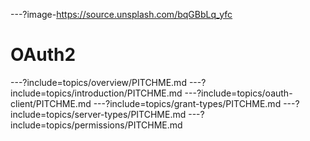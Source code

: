 ---?image-https://source.unsplash.com/bqGBbLq_yfc

# OAuth2

---?include=topics/overview/PITCHME.md
---?include=topics/introduction/PITCHME.md
---?include=topics/oauth-client/PITCHME.md
---?include=topics/grant-types/PITCHME.md
---?include=topics/server-types/PITCHME.md
---?include=topics/permissions/PITCHME.md
